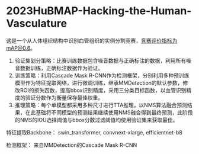 # 2023HuBMAP-Hacking-the-Human-Vasculature
这是一个从人体组织结构中识别血管组织的实例分割竞赛，竞赛评价指标为mAP@0.6。

1.	验证集划分策略：比赛训练数据包含噪音数据与正确标注的数据，利用所有噪音数据训练，正确标注数据作为验证。
2.	训练策略：利用Cascade Mask R-CNN作为检测框架，分别利用多种预训练模型作为特征提取网络，进行微调训练，继承MMDetection的默认参数，修改ROI的损失函数，提高bbox识别精度，采用三分类目标函数，以血管识别精度的验证分数作为衡量保存最佳权重。
3.	推理策略：每个单模型都采用多种尺寸进行TTA推理，以NMS算法融合预测结果，在此基础将不同模型的预测结果继续使用NMS融合得到最终预测，此阶段的NMS的IOU选择阈值与bbox分数过滤阈值均使用验证集来获取最佳。

特征提取Backbone：
swin_transformer, convnext-xlarge, efficientnet-b8

检测框架：
来自MMDetection的Cascade Mask R-CNN
